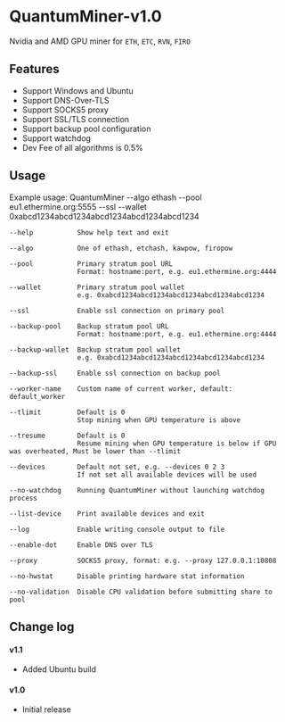 # QuantumMiner-v1.0

Nvidia and AMD GPU miner for `ETH`, `ETC`, `RVN`, `FIRO`

## Features
* Support Windows and Ubuntu
* Support DNS-Over-TLS
* Support SOCKS5 proxy
* Support SSL/TLS connection
* Support backup pool configuration
* Support watchdog
* Dev Fee of all algorithms is 0.5%

## Usage

Example usage: QuantumMiner --algo ethash --pool eu1.ethermine.org:5555 --ssl --wallet 0xabcd1234abcd1234abcd1234abcd1234abcd1234

    --help           Show help text and exit

    --algo           One of ethash, etchash, kawpow, firopow

    --pool           Primary stratum pool URL
                     Format: hostname:port, e.g. eu1.ethermine.org:4444

    --wallet         Primary stratum pool wallet
                     e.g. 0xabcd1234abcd1234abcd1234abcd1234abcd1234

    --ssl            Enable ssl connection on primary pool

    --backup-pool    Backup stratum pool URL
                     Format: hostname:port, e.g. eu1.ethermine.org:4444

    --backup-wallet  Backup stratum pool wallet
                     e.g. 0xabcd1234abcd1234abcd1234abcd1234abcd1234

    --backup-ssl     Enable ssl connection on backup pool

    --worker-name    Custom name of current worker, default: default_worker

    --tlimit         Default is 0
                     Stop mining when GPU temperature is above

    --tresume        Default is 0
                     Resume mining when GPU temperature is below if GPU was overheated, Must be lower than --tlimit

    --devices        Default not set, e.g. --devices 0 2 3
                     If not set all available devices will be used

    --no-watchdog    Running QuantumMiner without launching watchdog process

    --list-device    Print available devices and exit

    --log            Enable writing console output to file

    --enable-dot     Enable DNS over TLS

    --proxy          SOCKS5 proxy, format: e.g. --proxy 127.0.0.1:10808

    --no-hwstat      Disable printing hardware stat information

    --no-validation  Disable CPU validation before submitting share to pool
	
## Change log

#### v1.1
- Added Ubuntu build

#### v1.0
- Initial release


